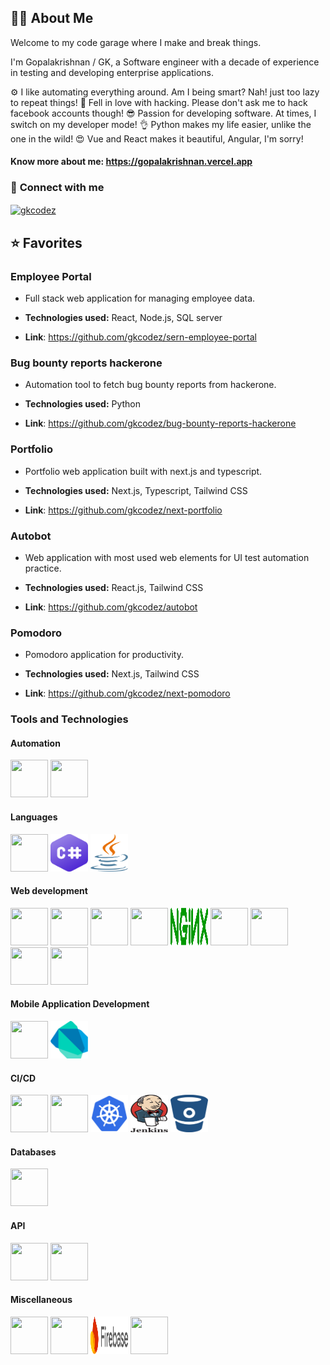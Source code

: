 ## 👨‍💻 About Me

Welcome to my code garage where I make and break things.

I'm Gopalakrishnan / GK, a Software engineer with a decade of experience in testing and developing enterprise
applications.

⚙️ I like automating everything around. Am I being smart? Nah! just too lazy to repeat things!
🥰 Fell in love with hacking. Please don't ask me to hack facebook accounts though!
😎 Passion for developing software. At times, I switch on my developer mode!
👌 Python makes my life easier, unlike the one in the wild!
😍 Vue and React makes it beautiful, Angular, I'm sorry!

#### Know more about me: https://gopalakrishnan.vercel.app

### 🔗 **Connect with me**

<p align="left">
<a href="https://linkedin.com/in/gkcodez" target="blank">
<img align="center" src="https://raw.githubusercontent.com/gilbarbara/logos/refs/heads/main/logos/linkedin-icon.svg" alt="gkcodez" height="40" width="40" />
</a>
</p>

## ⭐ Favorites

### Employee Portal

- Full stack web application for managing employee data.

- **Technologies used:** React, Node.js, SQL server

- **Link**: https://github.com/gkcodez/sern-employee-portal

### Bug bounty reports hackerone

- Automation tool to fetch bug bounty reports from hackerone.

- **Technologies used:** Python

- **Link**: https://github.com/gkcodez/bug-bounty-reports-hackerone

### Portfolio

- Portfolio web application built with next.js and typescript.

- **Technologies used:** Next.js, Typescript, Tailwind CSS

- **Link**: https://github.com/gkcodez/next-portfolio

### Autobot

- Web application with most used web elements for UI test automation practice.

- **Technologies used:** React.js, Tailwind CSS

- **Link**: https://github.com/gkcodez/autobot

### Pomodoro

- Pomodoro application for productivity.

- **Technologies used:** Next.js, Tailwind CSS

- **Link**: https://github.com/gkcodez/next-pomodoro

### Tools and Technologies

#### Automation

<p align="left">
    <img src="https://raw.githubusercontent.com/gilbarbara/logos/refs/heads/main/logos/selenium.svg" width="60" height="60"/>
    <img src="https://raw.githubusercontent.com/gilbarbara/logos/refs/heads/main/logos/cypress-icon.svg" width="60" height="60"/>
</p>

#### Languages

<p align="left">
    <img src="https://raw.githubusercontent.com/gilbarbara/logos/refs/heads/main/logos/python.svg" width="60" height="60"/>
    <img src="https://raw.githubusercontent.com/gilbarbara/logos/refs/heads/main/logos/c-sharp.svg" width="60" height="60"/>
    <img src="https://raw.githubusercontent.com/gilbarbara/logos/refs/heads/main/logos/java.svg" width="60" height="60"/>
</p>

#### Web development

<p align="left">
    <img src="https://raw.githubusercontent.com/gilbarbara/logos/refs/heads/main/logos/html-5.svg" width="60" height="60"/>
    <img src="https://raw.githubusercontent.com/gilbarbara/logos/refs/heads/main/logos/bootstrap.svg" width="60" height="60"/> 
    <img src="https://raw.githubusercontent.com/gilbarbara/logos/refs/heads/main/logos/javascript.svg" width="60" height="60"/> 
    <img src="https://raw.githubusercontent.com/gilbarbara/logos/refs/heads/main/logos/typescript-icon.svg" width="60" height="60"/>
    <img src="https://raw.githubusercontent.com/gilbarbara/logos/refs/heads/main/logos/nginx.svg" width="60" height="60"/> 
    <img src="https://raw.githubusercontent.com/gilbarbara/logos/refs/heads/main/logos/nodejs-icon.svg" width="60" height="60"/> 
   <img src="https://raw.githubusercontent.com/gilbarbara/logos/refs/heads/main/logos/angular-icon.svg" width="60" height="60" style="margin-left='50pt'"/> 
    <img src="https://raw.githubusercontent.com/gilbarbara/logos/refs/heads/main/logos/react.svg" width="60" height="60"/> 
    <img src="https://raw.githubusercontent.com/gilbarbara/logos/refs/heads/main/logos/vue.svg" width="60" height="60"/> 
</p>

#### Mobile Application Development

<p align="left">
    <img src="https://raw.githubusercontent.com/gilbarbara/logos/refs/heads/main/logos/flutter.svg" width="60" height="60"/> 
    <img src="https://raw.githubusercontent.com/gilbarbara/logos/refs/heads/main/logos/dart.svg" width="60" height="60"/> 
</p>

#### CI/CD

<p align="left">
  <img src="https://raw.githubusercontent.com/gilbarbara/logos/refs/heads/main/logos/git-icon.svg" width="60" height="60"/>
<img src="https://raw.githubusercontent.com/gilbarbara/logos/refs/heads/main/logos/docker-icon.svg" width="60" height="60"/>
    <img src="https://raw.githubusercontent.com/gilbarbara/logos/refs/heads/main/logos/kubernetes.svg" width="60" height="60"/> 
    <img src="https://raw.githubusercontent.com/gilbarbara/logos/refs/heads/main/logos/jenkins.svg" width="60" height="60"/> 
    <img src="https://raw.githubusercontent.com/gilbarbara/logos/refs/heads/main/logos/bitbucket.svg" width="60" height="60"/>
</p>

#### Databases

<p align="left">
    <img src="https://raw.githubusercontent.com/gilbarbara/logos/refs/heads/main/logos/postgresql.svg" width="60" height="60"/> 
</p>

#### API

<p align="left">
    <img src="https://raw.githubusercontent.com/gilbarbara/logos/refs/heads/main/logos/postman-icon.svg" width="60" height="60"/> 
    <img src="https://raw.githubusercontent.com/gilbarbara/logos/refs/heads/main/logos/flask.svg" width="60" height="60"/>
</p>

#### Miscellaneous

<p align="left">
    <img src="https://raw.githubusercontent.com/gilbarbara/logos/refs/heads/main/logos/ubuntu.svg" width="60" height="60"/>
    <img src="https://raw.githubusercontent.com/gilbarbara/logos/refs/heads/main/logos/cucumber.svg" width="60" height="60"/> 
    <img src="https://raw.githubusercontent.com/gilbarbara/logos/refs/heads/main/logos/firebase.svg" width="60" height="60"/> 
    <img src="https://raw.githubusercontent.com/gilbarbara/logos/refs/heads/main/logos/figma.svg" width="60" height="60"/> 
</p>
